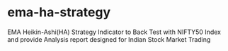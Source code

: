 # ema-ha-strategy
EMA Heikin-Ashi(HA) Strategy Indicator to Back Test with NIFTY50 Index and provide Analysis report designed for Indian Stock Market Trading 
